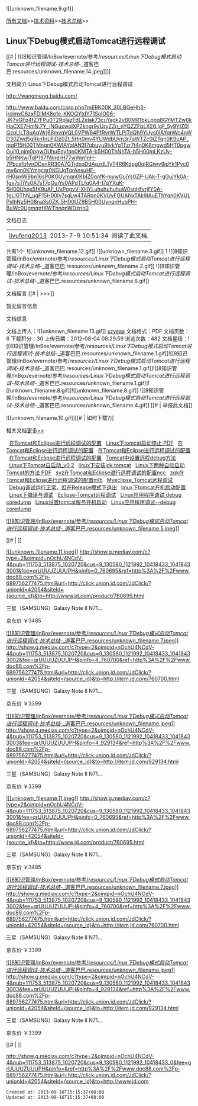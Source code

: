 
![[unknown_filename.9.gif]]

[所有文档](http://www.doc88.com/list.html)\>>[技术资料](http://www.doc88.com/list-443.html)\>>[技术总结](http://www.doc88.com/list-542.html)\>>

## Linux下Debug模式启动Tomcat进行远程调试

[[# | ![[8知识管理/InBox/evernote/参考/_resources/Linux下Debug模式启动Tomcat进行远程调试_-_技术总结_-_道客巴巴.resources/unknown_filename.14.jpeg]]]]

文档简介
Linux下Debug模式启动Tomcat进行远程调试

 <http://wangmeng.baidu.com/> 

<http://www.baidu.com/cpro.php?mERK00K_30LBGeHh3-jrcimvC6zxFDlMK8o1e-KKOQYtdY71SolO06-JK7vGFp4fZ7FPu0T2RplazFdLZelak73cuYagk2vB0MR1bkLppq8GYMTZw0kHaCXE7HmN.7Y_jNGuxwolXP2kngr9vUryZZn_nYQZZFbLX26.IgF_5y9YIZ0lQzqLILT8uAqWrj68mvqVQL0VPW64P1RvnWTLPjTdQh9YUys0IAYqnWc4nWD30Zwd5gRkn1nLPjDz0ZI_5Hn0mv4YUWdbUvn3r7qWTZc0IZTqn0K9uAP_mgP15H00TMnqn0KWIAYqIAN3I7qbuyu9IykYg1Tzr7t4n0K8mgwd5HT0pgwGujYLnjm0pgwGUhuEpyfqn0KMTA-b5H00ThNhTA-b5H00mLKzUv-b5HNKwjTdP197fWndrH77wWm1nH-7PbcsfbfvnDDsnRR30A7GTjdxpDdApzdLTyT4R6Kdpg0qiRGiwv9jpYk1Pyc0mv6qn0KYmgcqr0KGUgTqrAnsuHF-rH0smW9bn16sP0KGUymqn0KbIZ0qnfK-mywGujYs0ZP-UAk-T-qGujYk0A-1gv7sTjYs0A7sT7qGujYs0APdTLfq0A4-I7qYXgK-5H00Uhqs5fK9uAF_UvPogvV-XHYLuhuhuhuhuW0snHfvrjfY0A-1gLIGThN_ugP15H00Iv7sgLw4TARqn0KVUvFGUANxTAk9IAuEThYqn0KVULPxIhNz5H08na3s0ZK_5H00UZ9B5H00UynqnHubPH-BuWc0UgmqnfKWThnqnWDzrjn0>

文档日志

|     |
| --- |
| [liyufeng2013](http://www.doc88.com/liyufeng2013)  2013-7-9 10:51:34  阅读了此文档. |

共有1个  ![[unknown_filename.12.gif]]  ![[unknown_filename.3.gif]] 1 ![[8知识管理/InBox/evernote/参考/_resources/Linux下Debug模式启动Tomcat进行远程调试_-_技术总结_-_道客巴巴.resources/unknown_filename.2.gif]]  ![[8知识管理/InBox/evernote/参考/_resources/Linux下Debug模式启动Tomcat进行远程调试_-_技术总结_-_道客巴巴.resources/unknown_filename.6.gif]] 

文档留言 [[# | \>>>]]

暂无留言信息

文档信息

文档上传人：![[unknown_filename.13.gif]] [xzyeaa](http://www.doc88.com/xzyeaa)
文档格式：PDF
文档页数：6
下载积分：30
上传日期：2012-08-04 08:29:59
浏览次数：482
文档星级：![[8知识管理/InBox/evernote/参考/_resources/Linux下Debug模式启动Tomcat进行远程调试_-_技术总结_-_道客巴巴.resources/unknown_filename.1.gif]]![[8知识管理/InBox/evernote/参考/_resources/Linux下Debug模式启动Tomcat进行远程调试_-_技术总结_-_道客巴巴.resources/unknown_filename.1.gif]]![[8知识管理/InBox/evernote/参考/_resources/Linux下Debug模式启动Tomcat进行远程调试_-_技术总结_-_道客巴巴.resources/unknown_filename.1.gif]]![[unknown_filename.8.gif]]![[unknown_filename.8.gif]]
![[8知识管理/InBox/evernote/参考/_resources/Linux下Debug模式启动Tomcat进行远程调试_-_技术总结_-_道客巴巴.resources/unknown_filename.4.gif]] [[# | 举报此文档]]

![[unknown_filename.10.gif]][[# | 如何下载?]]

相关文档[更多>>](http://www.doc88.com/tag/Linux%E4%B8%8BDebug%E6%A8%A1%E5%BC%8F%E5%90%AF%E5%8A%A8Tomcat%E8%BF%9B%E8%A1%8C%E8%BF%9C%E7%A8%8B%E8%B0%83%E8%AF%95)

  [在Tomcat和Eclipse进行远程调试的配置](http://www.doc88.com/p-149668770906.html)
  [Linux下tomcat启动停止 PDF](http://www.doc88.com/p-117697026961.html)
  [在Tomcat和Eclipse进行远程调试的配置](http://www.doc88.com/p-239796551732.html)
  [在Tomcat和Eclipse进行远程调试的配置](http://www.doc88.com/p-196575919949.html)
  [在Tomcat和Eclipse进行远程调试的配置](http://www.doc88.com/p-300948799947.html)
  [Tomcat中设置远程debug方法](http://www.doc88.com/p-3488702370591.html)
  [Linux下Tomcat自启动\_v0.2](http://www.doc88.com/p-7793986738572.html)
  [linux下安装jdk tomcat](http://www.doc88.com/p-279835000082.html)
  [Linux下两种自动启动Tomcat的方法 PDF](http://www.doc88.com/p-990310323635.html)
  [syz在Tomcat和Eclipse进行远程调试的配置ncc](http://www.doc88.com/p-618600896579.html)
  [zqk在Tomcat和Eclipse进行远程调试的配置mlb](http://www.doc88.com/p-150260843959.html)
  [Myeclipse\_Tomcat远程调试](http://www.doc88.com/p-130783768699.html)
  [Debug调试运行正常，但在Release模式下退出](http://www.doc88.com/p-775865707155.html)
  [linux下tomcat开机启动配置](http://www.doc88.com/p-374884957071.html)
  [Linux下编译与调试](http://www.doc88.com/p-867117313823.html)
  [Eclipse-Tomcat远程调试](http://www.doc88.com/p-674606335962.html)
  [Linux应用程序调试 debug coredump](http://www.doc88.com/p-776496772412.html)
  [Linux设置tomcat服务开机启动](http://www.doc88.com/p-782446881958.html)
  [Linux应用程序调试--debug coredump](http://www.doc88.com/p-713752523841.html)

[![[8知识管理/InBox/evernote/参考/_resources/Linux下Debug模式启动Tomcat进行远程调试_-_技术总结_-_道客巴巴.resources/unknown_filename.5.jpeg]]](http://show.g.mediav.com/c?type=2&oimpid=nOchU4NCdV-4&pub=111753_513875_1020720&cus=9_130580_1121992_10418433_0&fee=qrUUUUZUUUPH&pinfo=&ref=http%3A%2F%2Fwww.doc88.com%2Fp-689756277475.html&url=http://click.union.jd.com/JdClick/?unionId=42054&siteId={source_id}&to=http://www.jd.com)

[[# | ]]

[![[unknown_filename.11.jpeg]]](http://show.g.mediav.com/c?type=2&oimpid=nOchU4NCdV-4&pub=111753_513875_1020720&cus=9_130580_1121992_10418433_10418433001&fee=qrUUUUZUUUPH&pinfo=0_760695&ref=http%3A%2F%2Fwww.doc88.com%2Fp-689756277475.html&url=http://click.union.jd.com/JdClick/?unionId=42054&siteId={source_id}&to=http://www.jd.com/product/760695.html)
<http://show.g.mediav.com/c?type=2&oimpid=nOchU4NCdV-4&pub=111753_513875_1020720&cus=9_130580_1121992_10418433_10418433001&fee=qrUUUUZUUUPH&pinfo=0_760695&ref=http%3A%2F%2Fwww.doc88.com%2Fp-689756277475.html&url=http://click.union.jd.com/JdClick/?unionId=42054&siteId={source_id}&to=http://www.jd.com/product/760695.html>

三星（SAMSUNG）Galaxy Note II N71...

京东价
￥3485

[![[8知识管理/InBox/evernote/参考/_resources/Linux下Debug模式启动Tomcat进行远程调试_-_技术总结_-_道客巴巴.resources/unknown_filename.7.jpeg]]](http://show.g.mediav.com/c?type=2&oimpid=nOchU4NCdV-4&pub=111753_513875_1020720&cus=9_130580_1121992_10418433_10418433002&fee=qrUUUUZUUUPH&pinfo=4_760700&ref=http%3A%2F%2Fwww.doc88.com%2Fp-689756277475.html&url=http://click.union.jd.com/JdClick/?unionId=42054&siteId={source_id}&to=http://item.jd.com/760700.html)
<http://show.g.mediav.com/c?type=2&oimpid=nOchU4NCdV-4&pub=111753_513875_1020720&cus=9_130580_1121992_10418433_10418433002&fee=qrUUUUZUUUPH&pinfo=4_760700&ref=http%3A%2F%2Fwww.doc88.com%2Fp-689756277475.html&url=http://click.union.jd.com/JdClick/?unionId=42054&siteId={source_id}&to=http://item.jd.com/760700.html>

三星（SAMSUNG）Galaxy Note II N71...

京东价
￥3399

[![[8知识管理/InBox/evernote/参考/_resources/Linux下Debug模式启动Tomcat进行远程调试_-_技术总结_-_道客巴巴.resources/unknown_filename.jpeg]]](http://show.g.mediav.com/c?type=2&oimpid=nOchU4NCdV-4&pub=111753_513875_1020720&cus=9_130580_1121992_10418433_10418433003&fee=qrUUUUZUUUPH&pinfo=4_929134&ref=http%3A%2F%2Fwww.doc88.com%2Fp-689756277475.html&url=http://click.union.jd.com/JdClick/?unionId=42054&siteId={source_id}&to=http://item.jd.com/929134.html)
<http://show.g.mediav.com/c?type=2&oimpid=nOchU4NCdV-4&pub=111753_513875_1020720&cus=9_130580_1121992_10418433_10418433003&fee=qrUUUUZUUUPH&pinfo=4_929134&ref=http%3A%2F%2Fwww.doc88.com%2Fp-689756277475.html&url=http://click.union.jd.com/JdClick/?unionId=42054&siteId={source_id}&to=http://item.jd.com/929134.html>

三星（SAMSUNG）Galaxy Note II N71...

京东价
￥3399

[![[unknown_filename.11.jpeg]]](http://show.g.mediav.com/c?type=2&oimpid=nOchU4NCdV-4&pub=111753_513875_1020720&cus=9_130580_1121992_10418433_10418433001&fee=qrUUUUZUUUPH&pinfo=0_760695&ref=http%3A%2F%2Fwww.doc88.com%2Fp-689756277475.html&url=http://click.union.jd.com/JdClick/?unionId=42054&siteId={source_id}&to=http://www.jd.com/product/760695.html)
<http://show.g.mediav.com/c?type=2&oimpid=nOchU4NCdV-4&pub=111753_513875_1020720&cus=9_130580_1121992_10418433_10418433001&fee=qrUUUUZUUUPH&pinfo=0_760695&ref=http%3A%2F%2Fwww.doc88.com%2Fp-689756277475.html&url=http://click.union.jd.com/JdClick/?unionId=42054&siteId={source_id}&to=http://www.jd.com/product/760695.html>

三星（SAMSUNG）Galaxy Note II N71...

京东价
￥3485

[![[8知识管理/InBox/evernote/参考/_resources/Linux下Debug模式启动Tomcat进行远程调试_-_技术总结_-_道客巴巴.resources/unknown_filename.7.jpeg]]](http://show.g.mediav.com/c?type=2&oimpid=nOchU4NCdV-4&pub=111753_513875_1020720&cus=9_130580_1121992_10418433_10418433002&fee=qrUUUUZUUUPH&pinfo=4_760700&ref=http%3A%2F%2Fwww.doc88.com%2Fp-689756277475.html&url=http://click.union.jd.com/JdClick/?unionId=42054&siteId={source_id}&to=http://item.jd.com/760700.html)
<http://show.g.mediav.com/c?type=2&oimpid=nOchU4NCdV-4&pub=111753_513875_1020720&cus=9_130580_1121992_10418433_10418433002&fee=qrUUUUZUUUPH&pinfo=4_760700&ref=http%3A%2F%2Fwww.doc88.com%2Fp-689756277475.html&url=http://click.union.jd.com/JdClick/?unionId=42054&siteId={source_id}&to=http://item.jd.com/760700.html>

三星（SAMSUNG）Galaxy Note II N71...

京东价
￥3399

[![[8知识管理/InBox/evernote/参考/_resources/Linux下Debug模式启动Tomcat进行远程调试_-_技术总结_-_道客巴巴.resources/unknown_filename.jpeg]]](http://show.g.mediav.com/c?type=2&oimpid=nOchU4NCdV-4&pub=111753_513875_1020720&cus=9_130580_1121992_10418433_10418433003&fee=qrUUUUZUUUPH&pinfo=4_929134&ref=http%3A%2F%2Fwww.doc88.com%2Fp-689756277475.html&url=http://click.union.jd.com/JdClick/?unionId=42054&siteId={source_id}&to=http://item.jd.com/929134.html)
<http://show.g.mediav.com/c?type=2&oimpid=nOchU4NCdV-4&pub=111753_513875_1020720&cus=9_130580_1121992_10418433_10418433003&fee=qrUUUUZUUUPH&pinfo=4_929134&ref=http%3A%2F%2Fwww.doc88.com%2Fp-689756277475.html&url=http://click.union.jd.com/JdClick/?unionId=42054&siteId={source_id}&to=http://item.jd.com/929134.html>

三星（SAMSUNG）Galaxy Note II N71...

京东价
￥3399

[[# | ]]

<http://show.g.mediav.com/c?type=2&oimpid=nOchU4NCdV-4&pub=111753_513875_1020720&cus=9_130580_1121992_10418433_0&fee=qrUUUUZUUUPH&pinfo=&ref=http%3A%2F%2Fwww.doc88.com%2Fp-689756277475.html&url=http://click.union.jd.com/JdClick/?unionId=42054&siteId={source_id}&to=http://www.jd.com>

    Created at: 2013-09-16T15:15:37+08:00
    Updated at: 2013-09-16T15:15:37+08:00

